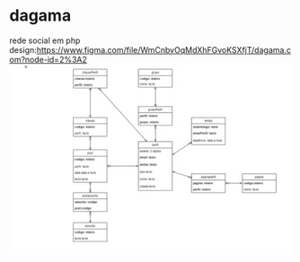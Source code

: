 # dagama
rede social em php
design:https://www.figma.com/file/WmCnbvOqMdXhFGvoKSXfjT/dagama.com?node-id=2%3A2
![Image of Silvao](https://github.com/Chipskein/dagama/blob/main/imgs/facebook_silvio.png)